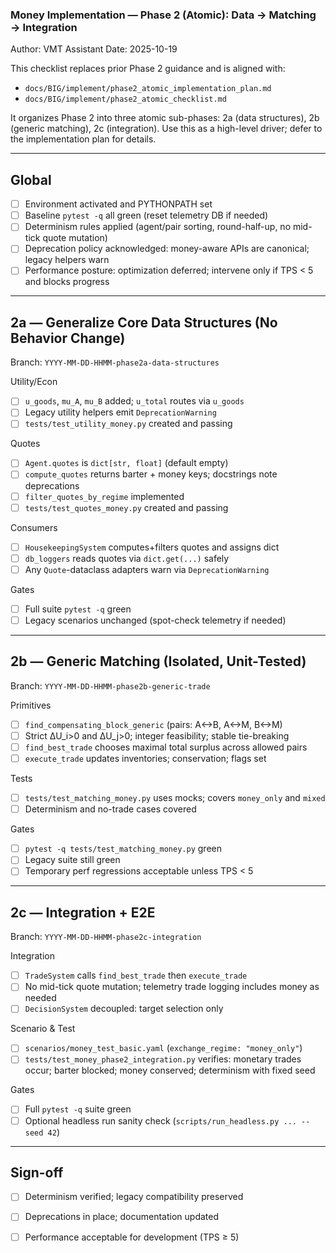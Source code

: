 ### Money Implementation — Phase 2 (Atomic): Data → Matching → Integration

Author: VMT Assistant
Date: 2025-10-19

This checklist replaces prior Phase 2 guidance and is aligned with:
- `docs/BIG/implement/phase2_atomic_implementation_plan.md`
- `docs/BIG/implement/phase2_atomic_checklist.md`

It organizes Phase 2 into three atomic sub-phases: 2a (data structures), 2b (generic matching), 2c (integration). Use this as a high-level driver; defer to the implementation plan for details.

---

## Global

- [ ] Environment activated and PYTHONPATH set
- [ ] Baseline `pytest -q` all green (reset telemetry DB if needed)
- [ ] Determinism rules applied (agent/pair sorting, round-half-up, no mid-tick quote mutation)
- [ ] Deprecation policy acknowledged: money-aware APIs are canonical; legacy helpers warn
- [ ] Performance posture: optimization deferred; intervene only if TPS < 5 and blocks progress

---

## 2a — Generalize Core Data Structures (No Behavior Change)

Branch: `YYYY-MM-DD-HHMM-phase2a-data-structures`

Utility/Econ
- [ ] `u_goods`, `mu_A`, `mu_B` added; `u_total` routes via `u_goods`
- [ ] Legacy utility helpers emit `DeprecationWarning`
- [ ] `tests/test_utility_money.py` created and passing

Quotes
- [ ] `Agent.quotes` is `dict[str, float]` (default empty)
- [ ] `compute_quotes` returns barter + money keys; docstrings note deprecations
- [ ] `filter_quotes_by_regime` implemented
- [ ] `tests/test_quotes_money.py` created and passing

Consumers
- [ ] `HousekeepingSystem` computes+filters quotes and assigns dict
- [ ] `db_loggers` reads quotes via `dict.get(...)` safely
- [ ] Any `Quote`-dataclass adapters warn via `DeprecationWarning`

Gates
- [ ] Full suite `pytest -q` green
- [ ] Legacy scenarios unchanged (spot-check telemetry if needed)

---

## 2b — Generic Matching (Isolated, Unit-Tested)

Branch: `YYYY-MM-DD-HHMM-phase2b-generic-trade`

Primitives
- [ ] `find_compensating_block_generic` (pairs: A<->B, A<->M, B<->M)
- [ ] Strict ΔU_i>0 and ΔU_j>0; integer feasibility; stable tie-breaking
- [ ] `find_best_trade` chooses maximal total surplus across allowed pairs
- [ ] `execute_trade` updates inventories; conservation; flags set

Tests
- [ ] `tests/test_matching_money.py` uses mocks; covers `money_only` and `mixed`
- [ ] Determinism and no-trade cases covered

Gates
- [ ] `pytest -q tests/test_matching_money.py` green
- [ ] Legacy suite still green
- [ ] Temporary perf regressions acceptable unless TPS < 5

---

## 2c — Integration + E2E

Branch: `YYYY-MM-DD-HHMM-phase2c-integration`

Integration
- [ ] `TradeSystem` calls `find_best_trade` then `execute_trade`
- [ ] No mid-tick quote mutation; telemetry trade logging includes money as needed
- [ ] `DecisionSystem` decoupled: target selection only

Scenario & Test
- [ ] `scenarios/money_test_basic.yaml` (`exchange_regime: "money_only"`)
- [ ] `tests/test_money_phase2_integration.py` verifies: monetary trades occur; barter blocked; money conserved; determinism with fixed seed

Gates
- [ ] Full `pytest -q` suite green
- [ ] Optional headless run sanity check (`scripts/run_headless.py ... --seed 42`)

---

## Sign-off

- [ ] Determinism verified; legacy compatibility preserved
- [ ] Deprecations in place; documentation updated
- [ ] Performance acceptable for development (TPS ≥ 5)


